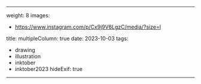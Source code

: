 
---
weight: 8
images:
- https://www.instagram.com/p/Cx9j9V6LgzC/media/?size=l

title:
multipleColumn: true
date: 2023-10-03
tags:
- drawing
- illustration
- inktober
- inktober2023
hideExif: true
---

